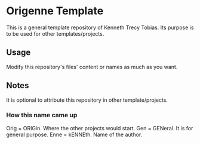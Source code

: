 # Origenne Template
This is a general template repository of Kenneth Trecy Tobias. Its purpose is
to be used for other templates/projects.

## Usage
Modify this repository's files' content or names as much as you want.

## Notes
It is optional to attribute this repository in other template/projects.

### How this name came up
Orig = ORIGin. Where the other projects would start.
Gen = GENeral. It is for general purpose.
Enne = kENNEth. Name of the author.

